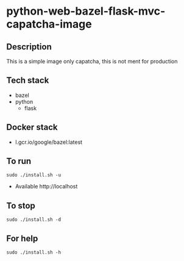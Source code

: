 # python-web-bazel-flask-mvc-capatcha-image

## Description
This is a simple image only
capatcha, this is not ment for
production

## Tech stack
- bazel
- python
  - flask

## Docker stack
- l.gcr.io/google/bazel:latest

## To run
`sudo ./install.sh -u`
- Available http://localhost

## To stop
`sudo ./install.sh -d`

## For help
`sudo ./install.sh -h`
